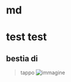 # md
# test test
## bestia di
> tappo 
![immagine](https://upload.wikimedia.org/wikipedia/commons/a/ab/Scientific_journal_icon.svg)
